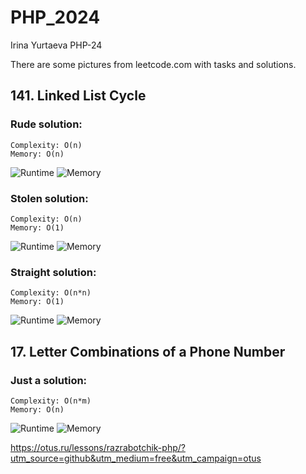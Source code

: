 # PHP_2024

Irina Yurtaeva PHP-24

There are some pictures from leetcode.com with tasks and solutions.
## 141. Linked List Cycle
### Rude solution: 
    Complexity: O(n)
    Memory: O(n)
![Runtime](./img/141_RudeSolution_0.png)
![Memory](./img/141_RudeSolution_1.png)
### Stolen solution:
    Complexity: O(n)
    Memory: O(1)
![Runtime](./img/141_Stolen_0.png)
![Memory](./img/141_Stolen_1.png)
### Straight solution:
    Complexity: O(n*n)
    Memory: O(1)
![Runtime](./img/141_Straight_0.png)
![Memory](./img/141_Straight_1.png)

## 17. Letter Combinations of a Phone Number
### Just a solution:
    Complexity: O(n*m)
    Memory: O(n)
![Runtime](./img/17_JustSolution_0.png)
![Memory](./img/17_JustSolution_1.png)

https://otus.ru/lessons/razrabotchik-php/?utm_source=github&utm_medium=free&utm_campaign=otus
